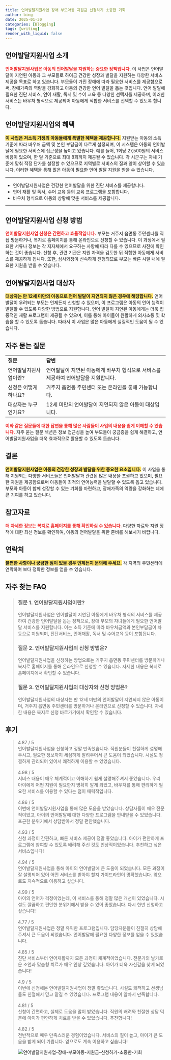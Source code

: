 ```yaml
---
title: 언어발달지원사업 장애 부모아동 지원금 신청하기 소중한 기회
author: bing
date: 2025-01-30
categories: [Blogging]
tags: [writing]
render_with_liquid: false
---
```



<h2 id='언어발달지원사업소개'>언어발달지원사업 소개</h2>

<p><b><span style="color: #ee2323;">언어발달지원사업은 아동의 언어발달을 지원하는 중요한 정책입니다.</span></b> 이 사업은 언어발달이 지연된 아동과 그 부모들로 하여금 건강한 성장과 발달을 지원하는 다양한 서비스 제공을 목표로 하고 있습니다. 부모들이 가진 장애에 따라 필요한 서비스를 제공함으로써, 장애가족의 역량을 강화하고 아동의 건강한 언어 발달을 돕는 것입니다. 언어 발달에 필요한 진단 서비스, 언어 재활, 독서 및 수어 교육 등 다양한 선택지를 제공하며, 이러한 서비스는 바우처 형식으로 제공되어 아동에게 적합한 서비스를 선택할 수 있도록 합니다.</p>

<h2 id='언어발달지원사업혜택'>언어발달지원사업의 혜택</h2>

<p><b><span style="background-color: #ffe066;">이 사업은 저소득 가정의 아동들에게 특별한 혜택을 제공합니다.</span></b> 지원받는 아동의 소득 기준에 따라 바우처 금액 및 본인 부담금이 다르게 설정되며, 이 시스템은 아동의 언어발달에 필요한 서비스에 접근성을 높이고 있습니다. 예를 들어, 1회당 27,500원의 서비스 비용이 있으며, 한 달 기준으로 최대 8회까지 제공될 수 있습니다. 각 시군구는 자체 기준에 맞춰 적정 단가를 설정할 수 있으므로 지역별로 서비스의 질과 양이 상이할 수 있습니다. 이러한 혜택을 통해 많은 아동이 필요한 언어 발달 지원을 받을 수 있습니다.</p>

<hr />

<ul>
    <li>언어발달지원사업은 건강한 언어발달을 위한 진단 서비스를 제공합니다.</li>
    <li>언어 재활 및 독서, 수어 교육 등의 교육 프로그램을 포함합니다.</li>
    <li>바우처 형식으로 아동의 상황에 맞춘 서비스를 제공합니다.</li>
</ul>

<hr />

<h2 id='신청방법'>언어발달지원사업 신청 방법</h2>

<p><b><span style="color: #ee2323;">언어발달지원사업 신청은 간편하고 효율적입니다.</span></b> 부모는 거주지 읍면동 주민센터를 직접 방문하거나, 복지로 홈페이지를 통해 온라인으로 신청할 수 있습니다. 이 과정에서 필요한 서류나 정보는 각 지자체에서 요구하는 사항에 따라 다를 수 있으므로 사전에 확인하는 것이 좋습니다. 신청 후, 관련 기관은 지원 자격을 검토한 뒤 적합한 아동에게 서비스를 제공하게 됩니다. 또한, 심사와정이 신속하게 진행되므로 부모는 빠른 시일 내에 필요한 지원을 받을 수 있습니다.</p>

<h2 id='대상자'>언어발달지원사업 대상자</h2>

<p><b><span style="background-color: #ffe066;">대상자는 만 12세 미만의 아동으로 언어 발달이 지연되지 않은 경우에 해당합니다.</span></b> 언어발달이 우려되는 부모는 언제든지 신청할 수 있으며, 이 프로그램은 아동의 언어 능력이 발달할 수 있도록 다양한 방법으로 지원합니다. 언어 발달이 지연된 아동에게는 더욱 집중적인 재활 프로그램이 제공될 수 있으며, 이를 통해 아이들이 원활하게 의사소통 및 학습을 할 수 있도록 돕습니다. 따라서 이 사업은 많은 아동에게 실질적인 도움이 될 수 있습니다.</p>

<h2 id='자주묻는질문'>자주 묻는 질문</h2>

<table>
    <tr>
        <td><b>질문</b></td>
        <td><b>답변</b></td>
    </tr>
    <tr>
        <td>언어발달지원사업이란?</td>
        <td>언어발달이 지연된 아동에게 바우처 형식으로 서비스를 제공하여 언어발달을 지원합니다.</td>
    </tr>
    <tr>
        <td>신청은 어떻게 하나요?</td>
        <td>거주지 읍면동 주민센터 또는 온라인을 통해 가능합니다.</td>
    </tr>
    <tr>
        <td>대상자는 누구인가요?</td>
        <td>12세 미만의 언어발달이 지연되지 않은 아동이 대상입니다.</td>
    </tr>
</table>

<p><b><span style="color: #ee2323;">이와 같은 질문들에 대한 답변을 통해 많은 사람들이 사업의 내용을 쉽게 이해할 수 있습니다.</span></b> 자주 묻는 질문 섹션은 정보 접근성을 높여 부모들이 궁금증을 쉽게 해결하고, 언어발달지원사업을 더욱 효과적으로 활용할 수 있도록 돕습니다.</p>

<h2 id='결론'>결론</h2>

<p><b><span style="background-color: #ffe066;">언어발달지원사업은 아동의 건강한 성장과 발달을 위한 중요한 요소입니다.</span></b> 이 사업을 통해 지원되는 다양한 서비스들은 언어발달과 관련된 많은 내용을 포괄하고 있으며, 필요한 자원을 제공함으로써 아동들이 최적의 언어능력을 발달할 수 있도록 돕고 있습니다. 부모와 아동이 함께 성장할 수 있는 기회를 마련하고, 장애가족의 역량을 강화하는 데에 큰 기여를 하고 있습니다.</p>

<h2 id='참고자료'>참고자료</h2>

<p><b><span style="color: #ee2323;">더 자세한 정보는 복지로 홈페이지를 통해 확인하실 수 있습니다.</span></b> 다양한 자료와 지원 정책에 대한 최신 정보를 확인하여, 아동의 언어발달을 위한 준비를 해보시기 바랍니다.</p>

<h2 id='연락처'>연락처</h2>

<p><b><span style="background-color: #ffe066;">불편한 사항이나 궁금한 점이 있을 경우 언제든지 문의해 주세요.</span></b> 각 지역의 주민센터에 연락하여 보다 정확한 정보를 얻을 수 있습니다.</p>


<h2 id='자주_찾는_FAQ'>자주 찾는 FAQ</h2>
<div itemscope="" itemtype="https://schema.org/FAQPage"> 
<blockquote> 
<div itemscope="" itemprop="mainEntity" itemtype="https://schema.org/Question"> 
<h3 itemprop="name">질문 1. 언어발달지원사업이란?</h3> 
<div itemscope="" itemprop="acceptedAnswer" itemtype="https://schema.org/Answer"> 
<span itemprop="text"> 
<p>언어발달지원사업은 언어발달이 지연된 아동에게 바우처 형식의 서비스를 제공하여 건강한 언어발달을 돕는 정책으로, 장애 부모의 자녀들에게 필요한 언어발달 서비스를 지원합니다. 이는 소득 기준에 따라 바우처금액과 본인부담금이 차등으로 지원되며, 진단서비스, 언어재활, 독서 및 수어교육 등이 포함됩니다.</p> 
</span> 
</div> 
</div> 

<div itemscope="" itemprop="mainEntity" itemtype="https://schema.org/Question"> 
<h3 itemprop="name">질문 2. 언어발달지원사업의 신청 방법은?</h3> 
<div itemscope="" itemprop="acceptedAnswer" itemtype="https://schema.org/Answer"> 
<span itemprop="text"> 
<p>언어발달지원사업을 신청하는 방법으로는 거주지 읍면동 주민센터를 방문하거나 복지로 홈페이지를 통해 온라인으로 신청할 수 있습니다. 자세한 내용은 복지로 홈페이지에서 확인할 수 있습니다.</p> 
</span> 
</div> 
</div> 

<div itemscope="" itemprop="mainEntity" itemtype="https://schema.org/Question"> 
<h3 itemprop="name">질문 3. 언어발달지원사업의 대상자와 신청 방법은?</h3> 
<div itemscope="" itemprop="acceptedAnswer" itemtype="https://schema.org/Answer"> 
<span itemprop="text"> 
<p>언어발달지원사업의 대상자는 만 12세 미만의 언어발달이 지연되지 않은 아동이며, 거주지 읍면동 주민센터를 방문하거나 온라인으로 신청할 수 있습니다. 자세한 내용은 복지로 신청 바로가기에서 확인할 수 있습니다.</p> 
</span> 
</div> 
</div> 
</blockquote> 
</div>
<h2 id='후기'>후기</h2>
<div itemscope itemtype="https://schema.org/Product">
  <blockquote>
  <div itemprop="review" itemscope itemtype="https://schema.org/Review">
      <div itemprop="reviewRating" itemscope itemtype="https://schema.org/Rating"> <span itemprop="ratingValue">4.87</span> / <span itemprop="bestRating">5</span> </div>
      <span itemprop="reviewBody">언어발달지원사업을 신청하고 정말 만족했습니다. 직원분들이 친절하게 설명해주시고, 필요한 정보까지 세심하게 알려주어서 큰 도움이 되었습니다. 시설도 청결하게 관리되어 있어서 쾌적하게 이용할 수 있었습니다.</span>
  </div>
  <br>
  <div itemprop="review" itemscope itemtype="https://schema.org/Review">
      <div itemprop="reviewRating" itemscope itemtype="https://schema.org/Rating"> <span itemprop="ratingValue">4.98</span> / <span itemprop="bestRating">5</span> </div>
      <span itemprop="reviewBody">서비스 내용이 매우 체계적이고 이해하기 쉽게 설명해주셔서 좋았습니다. 우리 아이에게 어떤 지원이 필요한지 명확히 알게 되었고, 바우처를 통해 편리하게 필요한 서비스를 이용할 수 있다는 점이 매력적입니다.</span>
  </div>
  <br>
  <div itemprop="review" itemscope itemtype="https://schema.org/Review">
      <div itemprop="reviewRating" itemscope itemtype="https://schema.org/Rating"> <span itemprop="ratingValue">4.86</span> / <span itemprop="bestRating">5</span> </div>
      <span itemprop="reviewBody">이번에 언어발달지원사업을 통해 많은 도움을 받았습니다. 상담사들이 매우 전문적이었고, 아이의 언어발달에 대한 다양한 프로그램을 안내받을 수 있었습니다. 포근한 분위기에서 상담받아서 정말 편안했습니다.</span>
  </div>
  <br>
  <div itemprop="review" itemscope itemtype="https://schema.org/Review">
      <div itemprop="reviewRating" itemscope itemtype="https://schema.org/Rating"> <span itemprop="ratingValue">4.93</span> / <span itemprop="bestRating">5</span> </div>
      <span itemprop="reviewBody">신청 과정이 간편하고, 빠른 서비스 제공이 정말 좋았습니다. 아이가 편안하게 프로그램에 참여할 수 있도록 배려해 주신 것도 인상적이었습니다. 추천하고 싶은 서비스입니다!</span>
  </div>
  <br>
  <div itemprop="review" itemscope itemtype="https://schema.org/Review">
      <div itemprop="reviewRating" itemscope itemtype="https://schema.org/Rating"> <span itemprop="ratingValue">4.94</span> / <span itemprop="bestRating">5</span> </div>
      <span itemprop="reviewBody">언어발달지원사업을 통해 아이의 언어발달에 큰 도움이 되었습니다. 모든 과정이 잘 설명되어 있어 어떤 서비스를 받아야 할지 가이드라인이 명확했습니다. 앞으로도 지속적으로 이용하고 싶습니다.</span>
  </div>
  <br>
  <div itemprop="review" itemscope itemtype="https://schema.org/Review">
      <div itemprop="reviewRating" itemscope itemtype="https://schema.org/Rating"> <span itemprop="ratingValue">4.99</span> / <span itemprop="bestRating">5</span> </div>
      <span itemprop="reviewBody">아이의 언어가 걱정이었는데, 이 서비스를 통해 정말 많은 개선이 있었습니다. 시설도 깔끔하고 편안한 분위기에서 받을 수 있어 좋았습니다. 다시 한번 신청하고 싶습니다!</span>
  </div>
  <br>
  <div itemprop="review" itemscope itemtype="https://schema.org/Review">
      <div itemprop="reviewRating" itemscope itemtype="https://schema.org/Rating"> <span itemprop="ratingValue">4.77</span> / <span itemprop="bestRating">5</span> </div>
      <span itemprop="reviewBody">언어발달지원사업은 정말 유익한 프로그램입니다. 담당자분들이 친절히 상담해주셔서 큰 도움이 되었습니다. 언어발달에 필요한 다양한 정보를 얻을 수 있었습니다.</span>
  </div>
  <br>
  <div itemprop="review" itemscope itemtype="https://schema.org/Review">
      <div itemprop="reviewRating" itemscope itemtype="https://schema.org/Rating"> <span itemprop="ratingValue">4.85</span> / <span itemprop="bestRating">5</span> </div>
      <span itemprop="reviewBody">진단 서비스부터 언어재활까지 모든 과정이 체계적이었습니다. 전문가의 날카로운 조언과 맞춤형 치료가 매우 인상 깊었습니다. 아이가 더욱 자신감을 찾게 되었습니다!</span>
  </div>
  <br>
  <div itemprop="review" itemscope itemtype="https://schema.org/Review">
      <div itemprop="reviewRating" itemscope itemtype="https://schema.org/Rating"> <span itemprop="ratingValue">4.9</span> / <span itemprop="bestRating">5</span> </div>
      <span itemprop="reviewBody">이번에 신청해본 언어발달지원사업이 정말 좋았습니다. 시설도 쾌적하고 선생님들도 친절해서 믿고 맡길 수 있었습니다. 프로그램 내용이 알차서 만족합니다.</span>
  </div>
  <br>
  <div itemprop="review" itemscope itemtype="https://schema.org/Review">
      <div itemprop="reviewRating" itemscope itemtype="https://schema.org/Rating"> <span itemprop="ratingValue">4.81</span> / <span itemprop="bestRating">5</span> </div>
      <span itemprop="reviewBody">신청이 간편하고, 실제로 도움을 많이 받았습니다. 직원의 배려와 친절한 상담 덕분에 아이가 편안하게 치료를 받을 수 있었습니다. 추천합니다!</span>
  </div>
  <br>
  <div itemprop="review" itemscope itemtype="https://schema.org/Review">
      <div itemprop="reviewRating" itemscope itemtype="https://schema.org/Rating"> <span itemprop="ratingValue">4.82</span> / <span itemprop="bestRating">5</span> </div>
      <span itemprop="reviewBody">전반적으로 매우 만족스러운 경험이었습니다. 서비스의 질이 높고, 아이가 큰 도움을 받게 되어 기쁩니다. 앞으로도 계속 이용하고 싶습니다!</span>
  </div>
  </blockquote>
</div>
<figure class="image"><img src="https://aptwhite.github.io/assets/img/thumbnail/언어발달지원사업-장애-부모아동-지원금-신청하기-소중한-기회.webp" alt="언어발달지원사업-장애-부모아동-지원금-신청하기-소중한-기회"></figure>
